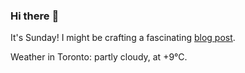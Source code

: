 ### Hi there :wave:

It's Sunday! I might be crafting a fascinating [blog post](https://www.benjaminwuethrich.dev).

Weather in Toronto: partly cloudy, at +9°C.
